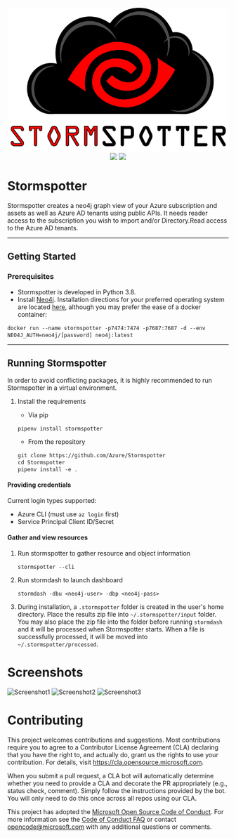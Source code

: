 <p align="center">
    <img src="misc/stormspotter.png" /><br>
    <img src="https://img.shields.io/badge/Version-1.0.0a-red" />
    <img src="https://img.shields.io/badge/python-3.8-success" />
</p>

# Stormspotter

Stormspotter creates a neo4j graph view of your Azure subscription and assets as well as Azure AD tenants using public APIs. It needs reader access to the subscription you wish to import and/or Directory.Read access to the Azure AD tenants. 

---

## Getting Started

### Prerequisites

- Stormspotter is developed in Python 3.8.
- Install [Neo4j](https://neo4j.com/download/). Installation directions for your preferred operating system are located [here](https://neo4j.com/docs/operations-manual/current/installation/), although you may prefer the ease of a docker container:

```
docker run --name stormspotter -p7474:7474 -p7687:7687 -d --env NEO4J_AUTH=neo4j/[password] neo4j:latest
```
---
## Running Stormspotter
In order to avoid conflicting packages, it is highly recommended to run Stormspotter in a virtual environment.

1. Install the requirements

    - Via pip
    ```
    pipenv install stormspotter
    ```

    - From the repository   
    ```
    git clone https://github.com/Azure/Stormspotter
    cd Stormspotter
    pipenv install -e .
    ```

#### Providing credentials
Current login types supported: 

- Azure CLI (must use `az login` first)
- Service Principal Client ID/Secret

#### Gather and view resources

1. Run stormspotter to gather resource and object information
    ```
    stormspotter --cli
   ```

2. Run stormdash to launch dashboard
    ```
    stormdash -dbu <neo4j-user> -dbp <neo4j-pass>
    ```

3. During installation, a `.stormspotter` folder is created in the user's home directory. Place the results zip file into `~/.stormspotter/input` folder. You may also place the zip file into the folder before running `stormdash` and it will be processed when Stormspotter starts. When a file is successfully processed, it will be moved into `~/.stormspotter/processed`.
   
# Screenshots

![Screenshot1](misc/screenshot1.png)
![Screenshot2](misc/screenshot2.png)
![Screenshot3](misc/screenshot3.png)

# Contributing

This project welcomes contributions and suggestions.  Most contributions require you to agree to a
Contributor License Agreement (CLA) declaring that you have the right to, and actually do, grant us
the rights to use your contribution. For details, visit https://cla.opensource.microsoft.com.

When you submit a pull request, a CLA bot will automatically determine whether you need to provide
a CLA and decorate the PR appropriately (e.g., status check, comment). Simply follow the instructions
provided by the bot. You will only need to do this once across all repos using our CLA.

This project has adopted the [Microsoft Open Source Code of Conduct](https://opensource.microsoft.com/codeofconduct/).
For more information see the [Code of Conduct FAQ](https://opensource.microsoft.com/codeofconduct/faq/) or
contact [opencode@microsoft.com](mailto:opencode@microsoft.com) with any additional questions or comments.
